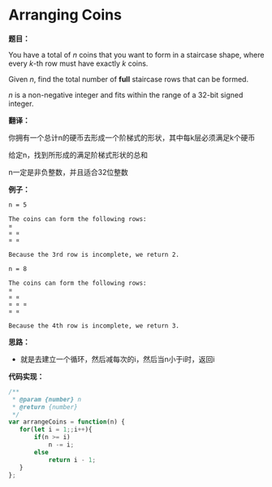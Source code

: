 # Arranging Coins

**题目：**

You have a total of *n* coins that you want to form in a staircase shape, where every *k*-th row must have exactly *k* coins.

Given *n*, find the total number of **full** staircase rows that can be formed.

*n* is a non-negative integer and fits within the range of a 32-bit signed integer.

**翻译：**

你拥有一个总计n的硬币去形成一个阶梯式的形状，其中每k层必须满足k个硬币

给定n，找到所形成的满足阶梯式形状的总和

n一定是非负整数，并且适合32位整数

**例子：**

```
n = 5

The coins can form the following rows:
¤
¤ ¤
¤ ¤

Because the 3rd row is incomplete, we return 2.
```

```
n = 8

The coins can form the following rows:
¤
¤ ¤
¤ ¤ ¤
¤ ¤

Because the 4th row is incomplete, we return 3.
```

**思路：**

* 就是去建立一个循环，然后减每次的i，然后当n小于i时，返回i

**代码实现：**

```javascript
/**
 * @param {number} n
 * @return {number}
 */
var arrangeCoins = function(n) {
   for(let i = 1;;i++){
       if(n >= i)
           n -= i;
       else
           return i - 1;
   } 
};
```

